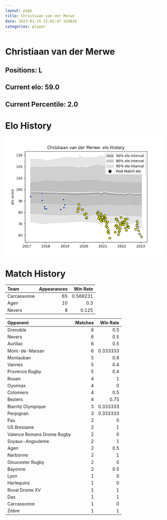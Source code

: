 ```yaml
---  
layout: page  
title: Christiaan van der Merwe  
date: 2023-01-15 12:01:47.528826  
categories: player  
---
```

# Christiaan van der Merwe

## Positions: L

## Current elo: 59.0

## Current Percentile: 2.0

# Elo History


![elo history](history_ChristiaanvanderMerwe.png)
# Match History


| Team        |   Appearances |   Win Rate |
|:------------|--------------:|-----------:|
| Carcassonne |            65 |   0.569231 |
| Agen        |            10 |   0.3      |
| Nevers      |             8 |   0.125    |

| Opponent                   |   Matches |   Win Rate |
|:---------------------------|----------:|-----------:|
| Grenoble                   |         6 |   0.5      |
| Nevers                     |         6 |   0.5      |
| Aurillac                   |         6 |   0.5      |
| Mont-de-Marsan             |         6 |   0.333333 |
| Montauban                  |         5 |   0.8      |
| Vannes                     |         5 |   0.4      |
| Provence Rugby             |         5 |   0.4      |
| Rouen                      |         4 |   1        |
| Oyonnax                    |         4 |   0        |
| Colomiers                  |         4 |   0.5      |
| Beziers                    |         4 |   0.75     |
| Biarritz Olympique         |         3 |   0.333333 |
| Perpignan                  |         3 |   0.333333 |
| Pau                        |         2 |   0        |
| US Bressane                |         2 |   1        |
| Valence Romans Drome Rugby |         2 |   0        |
| Soyaux-Angouleme           |         2 |   1        |
| Agen                       |         2 |   0.5      |
| Narbonne                   |         2 |   1        |
| Gloucester Rugby           |         2 |   0        |
| Bayonne                    |         2 |   0.5      |
| Lyon                       |         1 |   0        |
| Harlequins                 |         1 |   0        |
| Roval Drome XV             |         1 |   1        |
| Dax                        |         1 |   1        |
| Carcassonne                |         1 |   0        |
| Zebre                      |         1 |   1        |
